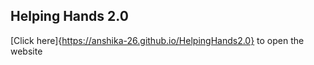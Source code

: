 ## Helping Hands 2.0
[Click here]{https://anshika-26.github.io/HelpingHands2.0} to open the website

